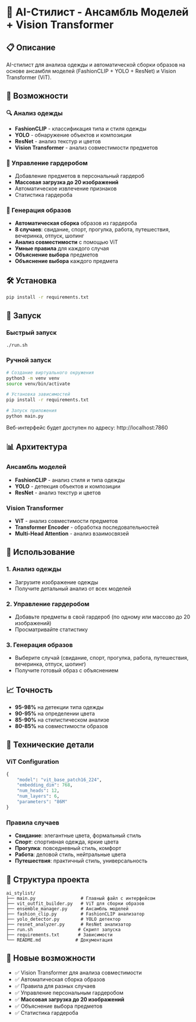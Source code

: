 # 🎯 AI-Стилист - Ансамбль Моделей + Vision Transformer

## 📋 Описание
AI-стилист для анализа одежды и автоматической сборки образов на основе ансамбля моделей (FashionCLIP + YOLO + ResNet) и Vision Transformer (ViT).

## 🚀 Возможности

### 🔍 Анализ одежды
- **FashionCLIP** - классификация типа и стиля одежды
- **YOLO** - обнаружение объектов и композиции
- **ResNet** - анализ текстур и цветов
- **Vision Transformer** - анализ совместимости предметов

### 👕 Управление гардеробом
- Добавление предметов в персональный гардероб
- **Массовая загрузка до 20 изображений**
- Автоматическое извлечение признаков
- Статистика гардероба

### 🎯 Генерация образов
- **Автоматическая сборка** образов из гардероба
- **8 случаев**: свидание, спорт, прогулка, работа, путешествия, вечеринка, отпуск, шопинг
- **Анализ совместимости** с помощью ViT
- **Умные правила** для каждого случая
- **Объяснение выбора** предметов
- **Объяснение выбора** каждого предмета

## 🛠️ Установка

```bash
pip install -r requirements.txt
```

## 🚀 Запуск

### Быстрый запуск
```bash
./run.sh
```

### Ручной запуск
```bash
# Создание виртуального окружения
python3 -m venv venv
source venv/bin/activate

# Установка зависимостей
pip install -r requirements.txt

# Запуск приложения
python main.py
```

Веб-интерфейс будет доступен по адресу: http://localhost:7860

## 📊 Архитектура

### Ансамбль моделей
- **FashionCLIP** - анализ стиля и типа одежды
- **YOLO** - детекция объектов и композиции
- **ResNet** - анализ текстур и цветов

### Vision Transformer
- **ViT** - анализ совместимости предметов
- **Transformer Encoder** - обработка последовательностей
- **Multi-Head Attention** - анализ взаимосвязей

## 🎯 Использование

### 1. Анализ одежды
- Загрузите изображение одежды
- Получите детальный анализ от всех моделей

### 2. Управление гардеробом
- Добавьте предметы в свой гардероб (по одному или массово до 20 изображений)
- Просматривайте статистику

### 3. Генерация образов
- Выберите случай (свидание, спорт, прогулка, работа, путешествия, вечеринка, отпуск, шопинг)
- Получите готовый образ с объяснением

## 📈 Точность
- **95-98%** на детекции типа одежды
- **90-95%** на определении цвета
- **85-90%** на стилистическом анализе
- **80-85%** на совместимости образов

## 🔧 Технические детали

### ViT Configuration
```python
{
    "model": "vit_base_patch16_224",
    "embedding_dim": 768,
    "num_heads": 12,
    "num_layers": 6,
    "parameters": "86M"
}
```

### Правила случаев
- **Свидание**: элегантные цвета, формальный стиль
- **Спорт**: спортивная одежда, яркие цвета
- **Прогулка**: повседневный стиль, комфорт
- **Работа**: деловой стиль, нейтральные цвета
- **Путешествия**: практичный стиль, универсальность

## 📁 Структура проекта
```
ai_stylist/
├── main.py                 # Главный файл с интерфейсом
├── vit_outfit_builder.py   # ViT для сборки образов
├── ensemble_manager.py     # Ансамбль моделей
├── fashion_clip.py         # FashionCLIP анализатор
├── yolo_detector.py        # YOLO детектор
├── resnet_analyzer.py      # ResNet анализатор
├── run.sh                 # Скрипт запуска
├── requirements.txt       # Зависимости
└── README.md             # Документация
```

## 🎉 Новые возможности
- ✅ Vision Transformer для анализа совместимости
- ✅ Автоматическая сборка образов
- ✅ Правила для разных случаев
- ✅ Управление персональным гардеробом
- ✅ **Массовая загрузка до 20 изображений**
- ✅ Объяснение выбора предметов
- ✅ Статистика гардероба
